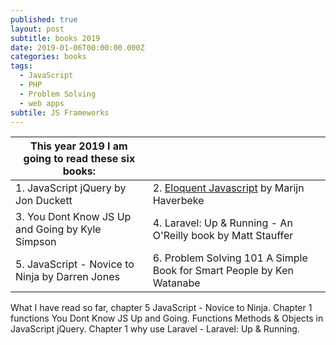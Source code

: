 ```yaml
---
published: true
layout: post
subtitle: books 2019
date: 2019-01-06T00:00:00.000Z
categories: books
tags:
  - JavaScript
  - PHP
  - Problem Solving
  - web apps
subtile: JS Frameworks
---
```


|This year 2019 I am going to read these six books:| |
|----------------------------------------------|-------------------------------|
| 1. JavaScript jQuery by Jon Duckett | 2. [Eloquent Javascript](https://eloquentjavascript.net/index.html) by Marijn Haverbeke |
| 3. You Dont Know JS Up and Going by Kyle Simpson | 4. Laravel: Up & Running - An O'Reilly book by Matt Stauffer |
| 5. JavaScript - Novice to Ninja by Darren Jones | 6. Problem Solving 101 A Simple Book for Smart People by Ken Watanabe |

What I have read so far, chapter 5 JavaScript - Novice to Ninja. Chapter 1 functions You Dont Know JS Up and Going. Functions Methods & Objects in JavaScript jQuery. Chapter 1 why use Laravel - Laravel: Up & Running.
